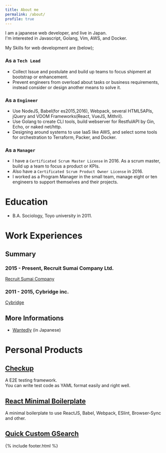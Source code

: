 ```yaml
---
title: About me
permalink: /about/
profile: true
---
```


I am a japanese web developer, and live in Japan.  
I'm interested in Javascript, Golang, Vim, AWS, and Docker.

My Skills for web development are (below);

### As a `Tech Lead`

- Collect Issue and postulate and build up teams to focus shipment at bootstrap or enhancement.
- Prevent engineers from overload about tasks or business requirements, instead consider or design another means to solve it.

### As a `Engineer`

- Use NodeJS, Babel(for es2015,2016), Webpack, several HTML5APIs, jQuery and VDOM Frameworks(React, VueJS, Mithril). 
- Use Golang to create CLI tools, build webserver for RestfulAPI by Gin, Echo, or naked net/http.
- Designing around systems to use IaaS like AWS, and select some tools for orchestration to Terraform, Packer, and Docker. 

### As a `Manager`

- I have a `Certificated Scrum Master License` in 2016. As a scrum master, build up a team to focus a product or KPIs. 
- Also have a `Certificated Scrum Product Owner License` in 2016. 
- I worked as a Program Manager in the small team, manage eight or ten engineers to support themselves and their projects. 


# Education

- B.A. Sociology, Toyo university in 2011. 


# Work Experiences

## Summary

### 2015 - Present, Recruit Sumai Company Ltd.
[Recruit Sumai Company](http://www.recruit-sumai.co.jp/) 

### 2011 - 2015, Cybridge inc.
[Cybridge](https://www.cybridge.jp/)

## More Informations

- [Wantedly](https://www.wantedly.com/users/18446777) (in Japanese)
<!-- - ~~[Linkedin](https://www.linkedin.com/in/%E8%80%95%E5%A4%AA%E9%83%8E-%E5%90%89%E6%9D%BE-17813389) (in English)~~ -->

# Personal Products 

## [Checkup](https://github.com/ktrysmt/checkup)
A E2E testing framework.  
You can write test code as YAML format easily and right well.

## [React Minimal Boilerplate](https://github.com/ktrysmt/react-minimal-boilerplate) 
A minimal boilerplate to use ReactJS, Babel, Webpack, ESlint, Browser-Sync and other.

## [Quick Custom GSearch](https://github.com/ktrysmt/quick-custom-gsearch)

{% include footer.html %}
